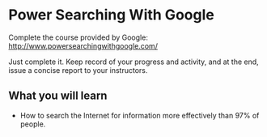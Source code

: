 
Power Searching With Google
===========================

Complete the course provided by Google:
http://www.powersearchingwithgoogle.com/

Just complete it. Keep record of your progress and activity, and at the end, issue a concise report to your instructors.

What you will learn
-------------------
* How to search the Internet for information more effectively than 97% of people.
